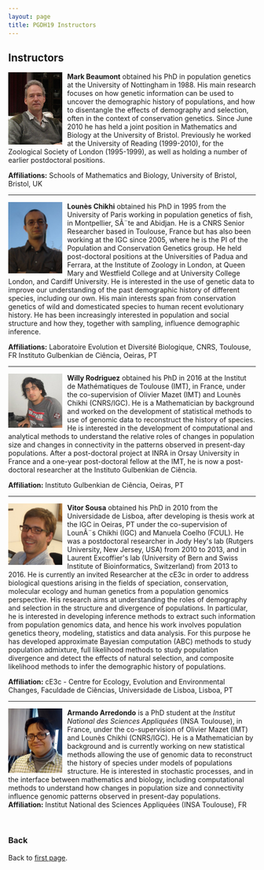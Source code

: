 ```yaml
---
layout: page
title: PGDH19 Instructors
---
```


## Instructors

<div style="float:left;margin-right:10px">
    <img src="../assets/Mark_Beaumont.png" width="110px;"  align="left">
</div>

**Mark Beaumont** obtained his PhD in population genetics at the University of Nottingham in 1988. His main research focuses on how genetic information can be used to uncover the demographic history of populations, and how to disentangle the effects of demography and selection, often in the context of conservation genetics. Since June 2010 he has held a joint position in Mathematics and Biology at the University of Bristol. Previously he worked at the University of Reading (1999-2010), for the Zoological Society of London (1995-1999), as well as holding a number of earlier postdoctoral positions.

**Affiliations:** Schools of Mathematics and Biology, University of Bristol, Bristol, UK

---

<div style="float:left;margin-right:10px">
    <img src="../assets/Lounes.jpg" width="110px;"  align="left">
</div>

**Lounès Chikhi** obtained his PhD in 1995 from the University of Paris working in population genetics of fish, in Montpellier, SÃ¨te and Abidjan. He is a CNRS Senior Researcher based in Toulouse, France but has also been working at the IGC since 2005, where he is the PI of the Population and Conservation Genetics group. He held post-doctoral positions at the Universities of Padua and Ferrara, at the Institute of Zoology in London, at Queen Mary and Westfield College and at University College London, and Cardiff University. He is interested in the use of genetic data to improve our understanding of the past demographic history of different species, including our own. His main interests span from conservation genetics of wild and domesticated species to human recent evolutionary history. He has been increasingly interested in population and social structure and how they, together with sampling, influence demographic inference. 

**Affiliations:** Laboratoire Evolution et Diversité Biologique, CNRS, Toulouse, FR
Instituto Gulbenkian de Ciência, Oeiras, PT

---

<div style="float:left;margin-right:10px">
    <img src="../assets/Willy_Rodriguez.jpg" width="110px;"  align="left">
</div>

**Willy Rodriguez** obtained his PhD in 2016 at the Institut de Mathématiques de Toulouse (IMT), in France, under the co-supervision of Olivier Mazet (IMT) and Lounès Chikhi (CNRS/IGC). He is a Mathematician by background and worked on the development of statistical methods to use of genomic data to reconstruct the history of species. He is interested in the development of computational and analytical methods to understand the relative roles of changes in population size and changes in connectivity in the patterns observed in present-day populations. After a post-doctoral project at INRA in Orsay University in France and a one-year post-doctoral fellow at the IMT, he is now a post-doctoral researcher at the Instituto Gulbenkian de Ciência. 

**Affiliation:** Instituto Gulbenkian de Ciência, Oeiras, PT

---

<div style="float:left;margin-right:10px">
    <img src="../assets/Vitor_Sousa.jpg" width="110px;"  align="left">
</div>

**Vitor Sousa** obtained his PhD in 2010 from the Universidade de Lisboa, after developing is thesis work at the IGC in Oeiras, PT under the co-supervision of LounÃ¨s Chikhi (IGC) and Manuela Coelho (FCUL). He was a postdoctoral researcher in Jody Hey's lab (Rutgers University, New Jersey, USA) from 2010 to 2013, and in Laurent Excoffier's lab (University of Bern and Swiss Institute of Bioinformatics, Switzerland) from 2013 to 2016. He is currently an invited Researcher at the cE3c in order to address biological questions arising in the fields of speciation, conservation, molecular ecology and human genetics from a population genomics perspective. His research aims at understanding the roles of demography and selection in the structure and divergence of populations. In particular, he is interested in developing inference methods to extract such information from population genomics data, and hence his work involves population genetics theory, modeling, statistics and data analysis. For this purpose he has developed approximate Bayesian computation (ABC) methods to study population admixture, full likelihood methods to study population divergence and detect the effects of natural selection, and composite likelihood methods to infer the demographic history of populations. 

**Affiliation:** cE3c - Centre for Ecology, Evolution and Environmental Changes, Faculdade de Ciências, Universidade de Lisboa, Lisboa, PT

---

<div style="float:left;margin-right:10px">
    <img src="../assets/Armando_Arredondo.jpg" width="110px;"  align="left">
</div>

**Armando Arredondo** is a PhD student at the *Institut National des Sciences Appliquées* (INSA Toulouse), in France, under the co-supervision of Olivier Mazet (IMT) and Lounès Chikhi (CNRS/IGC). He is a Mathematician by background and is currently working on new statistical methods allowing the use of genomic data to reconstruct the history of species under models of populations structure. He is interested in stochastic processes, and in the interface between mathematics and biology, including computational methods to understand how changes in population size and connectivity influence genomic patterns observed in present-day populations.  
**Affiliation:** Institut National des Sciences Appliquées (INSA Toulouse), FR

<br/>

### Back

Back to [first page](../index.md).